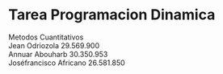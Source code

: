 # Tarea Programacion Dinamica
Metodos Cuantitativos <br>
Jean Odriozola 29.569.900 <br>
Annuar Abouharb 30.350.953 <br>
Joséfrancisco Africano 26.581.850
